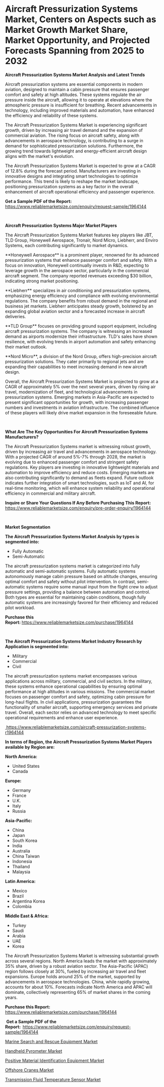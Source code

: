 <p><h1>Aircraft Pressurization Systems Market, Centers on Aspects such as Market Growth Market Share, Market Opportunity, and Projected Forecasts Spanning from 2025 to 2032</h1></p><p><strong>Aircraft Pressurization Systems Market Analysis and Latest Trends</strong></p>
<p><p>Aircraft pressurization systems are essential components in modern aviation, designed to maintain a cabin pressure that ensures passenger comfort and safety at high altitudes. These systems regulate the air pressure inside the aircraft, allowing it to operate at elevations where the atmospheric pressure is insufficient for breathing. Recent advancements in technology, including improved materials and automation, have enhanced the efficiency and reliability of these systems.</p><p>The Aircraft Pressurization Systems Market is experiencing significant growth, driven by increasing air travel demand and the expansion of commercial aviation. The rising focus on aircraft safety, along with advancements in aerospace technology, is contributing to a surge in demand for sophisticated pressurization solutions. Furthermore, the growing trend towards lightweight and energy-efficient aircraft design aligns with the market's evolution.</p><p>The Aircraft Pressurization Systems Market is expected to grow at a CAGR of 12.8% during the forecast period. Manufacturers are investing in innovative designs and integrating smart technologies to optimize performance. This trend is likely to reshape the market landscape, positioning pressurization systems as a key factor in the overall enhancement of aircraft operational efficiency and passenger experience.</p></p>
<p><strong>Get a Sample PDF of the Report:&nbsp;</strong> <a href="https://www.reliablemarketsize.com/enquiry/request-sample/1964144?utm_campaign=1898&utm_medium=2&utm_source=Github&utm_content=ia&utm_term=10042025&utm_id=aircraft-pressurization-systems">https://www.reliablemarketsize.com/enquiry/request-sample/1964144</a></p>
<p>&nbsp;</p>
<p><strong>Aircraft Pressurization Systems Major Market Players</strong></p>
<p><p>The Aircraft Pressurization Systems Market features key players like JBT, TLD Group, Honeywell Aerospace, Tronair, Nord Micro, Liebherr, and Enviro Systems, each contributing significantly to market dynamics.</p><p>**Honeywell Aerospace** is a prominent player, renowned for its advanced pressurization systems that enhance passenger comfort and safety. With a focus on innovation, Honeywell continually invests in R&D, expecting to leverage growth in the aerospace sector, particularly in the commercial aircraft segment. The company reported revenues exceeding $30 billion, indicating strong market positioning.</p><p>**Liebherr** specializes in air conditioning and pressurization systems, emphasizing energy efficiency and compliance with evolving environmental regulations. The company benefits from robust demand in the regional and business jet markets. Liebherr anticipates steady growth, bolstered by an expanding global aviation sector and a forecasted increase in aircraft deliveries.</p><p>**TLD Group** focuses on providing ground support equipment, including aircraft pressurization systems. The company is witnessing an increased demand as airports modernize their infrastructure. TLD's sales have shown resilience, with evolving trends in airport automation and safety enhancing their market outlook.</p><p>**Nord Micro**, a division of the Nord Group, offers high-precision aircraft pressurization solutions. They cater primarily to regional jets and are expanding their capabilities to meet increasing demand in new aircraft design. </p><p>Overall, the Aircraft Pressurization Systems Market is projected to grow at a CAGR of approximately 5% over the next several years, driven by rising air travel, modernization of fleet, and technological advancements in pressurization systems. Emerging markets in Asia-Pacific are expected to present significant opportunities for growth, with increasing passenger numbers and investments in aviation infrastructure. The combined influence of these players will likely drive market expansion in the foreseeable future.</p></p>
<p>&nbsp;</p>
<p><strong>What Are The Key Opportunities For Aircraft Pressurization Systems Manufacturers?</strong></p>
<p><p>The Aircraft Pressurization Systems market is witnessing robust growth, driven by increasing air travel and advancements in aerospace technology. With a projected CAGR of around 5%-7% through 2028, the market is evolving due to enhanced passenger comfort and stringent safety regulations. Key players are investing in innovative lightweight materials and automation to improve efficiency and reduce costs. Emerging markets are also contributing significantly to demand as fleets expand. Future outlook indicates further integration of smart technologies, such as IoT and AI, for real-time monitoring, which will enhance system reliability and operational efficiency in commercial and military aircraft.</p></p>
<p><strong>Inquire or Share Your Questions If Any Before Purchasing This Report:</strong> <a href="https://www.reliablemarketsize.com/enquiry/pre-order-enquiry/1964144?utm_campaign=1898&utm_medium=2&utm_source=Github&utm_content=ia&utm_term=10042025&utm_id=aircraft-pressurization-systems">https://www.reliablemarketsize.com/enquiry/pre-order-enquiry/1964144</a></p>
<p>&nbsp;</p>
<p><strong>Market Segmentation</strong></p>
<p><strong>The Aircraft Pressurization Systems Market Analysis by types is segmented into:</strong></p>
<p><ul><li>Fully Automatic</li><li>Semi-Automatic</li></ul></p>
<p><p>The aircraft pressurization systems market is categorized into fully automatic and semi-automatic systems. Fully automatic systems autonomously manage cabin pressure based on altitude changes, ensuring optimal comfort and safety without pilot intervention. In contrast, semi-automatic systems require some manual input from the flight crew to adjust pressure settings, providing a balance between automation and control. Both types are essential for maintaining cabin conditions, though fully automatic systems are increasingly favored for their efficiency and reduced pilot workload.</p></p>
<p><strong>Purchase this Report:&nbsp;</strong><a href="https://www.reliablemarketsize.com/purchase/1964144?utm_campaign=1898&utm_medium=2&utm_source=Github&utm_content=ia&utm_term=10042025&utm_id=aircraft-pressurization-systems">https://www.reliablemarketsize.com/purchase/1964144</a></p>
<p>&nbsp;</p>
<p><strong>The Aircraft Pressurization Systems Market Industry Research by Application is segmented into:</strong></p>
<p><ul><li>Military</li><li>Commercial</li><li>Civil</li></ul></p>
<p><p>The aircraft pressurization systems market encompasses various applications across military, commercial, and civil sectors. In the military, these systems enhance operational capabilities by ensuring optimal performance at high altitudes in various missions. The commercial market focuses on passenger comfort and safety, optimizing cabin pressure for long-haul flights. In civil applications, pressurization guarantees the functionality of smaller aircraft, supporting emergency services and private travel. Overall, each sector relies on advanced technology to meet specific operational requirements and enhance user experience.</p></p>
<p><a href="https://www.reliablemarketsize.com/aircraft-pressurization-systems-r1964144?utm_campaign=1898&utm_medium=2&utm_source=Github&utm_content=ia&utm_term=10042025&utm_id=aircraft-pressurization-systems">&nbsp;https://www.reliablemarketsize.com/aircraft-pressurization-systems-r1964144</a></p>
<p><strong>In terms of Region, the Aircraft Pressurization Systems Market Players available by Region are:</strong></p>
<p>
    <p> <strong> North America: </strong>
        <ul>
            <li>United States</li>
            <li>Canada</li>
        </ul>
        </p> 
    <p> <strong> Europe: </strong>
        <ul>
            <li>Germany</li>
            <li>France</li>
            <li>U.K.</li>
            <li>Italy</li>
            <li>Russia</li>
        </ul>
        </p> 
    <p> <strong> Asia-Pacific: </strong>
        <ul>
            <li>China</li>
            <li>Japan</li>
            <li>South Korea</li>
            <li>India</li>
            <li>Australia</li>
            <li>China Taiwan</li>
            <li>Indonesia</li>
            <li>Thailand</li>
            <li>Malaysia</li>
        </ul>
        </p> 
    <p> <strong> Latin America: </strong>
        <ul>
            <li>Mexico</li>
            <li>Brazil</li>
            <li>Argentina Korea</li>
            <li>Colombia</li>
        </ul>
        </p> 
    <p> <strong> Middle East & Africa: </strong>
        <ul>
            <li>Turkey</li>
            <li>Saudi</li>
            <li>Arabia</li>
            <li>UAE</li>
            <li>Korea</li>
        </ul>
    </p>
    </p>
<p><p>The Aircraft Pressurization Systems Market is witnessing substantial growth across several regions. North America leads the market with approximately 35% share, driven by a robust aviation sector. The Asia-Pacific (APAC) region follows closely at 30%, fueled by increasing air travel and fleet expansions. Europe holds around 25% of the market, supported by advancements in aerospace technologies. China, while rapidly growing, accounts for about 10%. Forecasts indicate North America and APAC will dominate, collectively representing 65% of market shares in the coming years.</p></p>
<p><strong>Purchase this Report: </strong><a href="https://www.reliablemarketsize.com/purchase/1964144?utm_campaign=1898&utm_medium=2&utm_source=Github&utm_content=ia&utm_term=10042025&utm_id=aircraft-pressurization-systems">https://www.reliablemarketsize.com/purchase/1964144</a></p>
<p>&nbsp;<strong>Get a Sample PDF of the Report:&nbsp;&nbsp;</strong><a href="https://www.reliablemarketsize.com/enquiry/request-sample/1964144?utm_campaign=1898&utm_medium=2&utm_source=Github&utm_content=ia&utm_term=10042025&utm_id=aircraft-pressurization-systems">https://www.reliablemarketsize.com/enquiry/request-sample/1964144</a></p>
<p><strong></strong></p>
<p><p><a href="https://github.com/vestadjogile/Market-Research-Report-List-1/blob/main/marine-search-and-rescue-equipment-market.md?utm_campaign=1898&utm_medium=2&utm_source=Github&utm_content=ia&utm_term=10042025&utm_id=aircraft-pressurization-systems">Marine Search and Rescue Equipment Market</a></p><p><a href="https://github.com/kohushamudo3/Market-Research-Report-List-1/blob/main/handheld-pyrometer-market.md?utm_campaign=1898&utm_medium=2&utm_source=Github&utm_content=ia&utm_term=10042025&utm_id=aircraft-pressurization-systems">Handheld Pyrometer Market</a></p><p><a href="https://github.com/gogashopkewy/Market-Research-Report-List-1/blob/main/positive-material-identification-equipment-market.md?utm_campaign=1898&utm_medium=2&utm_source=Github&utm_content=ia&utm_term=10042025&utm_id=aircraft-pressurization-systems">Positive Material Identification Equipment Market</a></p><p><a href="https://github.com/eskelimaksic/Market-Research-Report-List-1/blob/main/offshore-cranes-market.md?utm_campaign=1898&utm_medium=2&utm_source=Github&utm_content=ia&utm_term=10042025&utm_id=aircraft-pressurization-systems">Offshore Cranes Market</a></p><p><a href="https://github.com/myrieronays5/Market-Research-Report-List-1/blob/main/transmission-fluid-temperature-sensor-market.md?utm_campaign=1898&utm_medium=2&utm_source=Github&utm_content=ia&utm_term=10042025&utm_id=aircraft-pressurization-systems">Transmission Fluid Temperature Sensor Market</a></p></p>